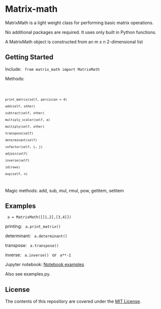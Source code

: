 # Matrix-math
MatrixMath is a light weight class for performing basic matrix operations.

No additional packages are required. It uses only built in Python functions.

A MatrixMath object is constructed from an m x n 2-dimensional list


## Getting Started
Include:
<code> from matrix_math import MatrixMath </code>

Methods:

<code>   

    print_matrix(self, percision = 4)

    add(self, other)

    subtract(self, other)

    multiply_scalar(self, a)

    multiply(self, other)

    transpose(self)

    determinant(self)

    cofactor(self, i, j)

    adjoin(self)

    inverse(self)

    id(rows)

    exp(self, n)
</code>    

Magic methods:
  add, sub, mul, rmul, pow, getitem, setitem

## Examples
<code> a = MatrixMath([[1,2],[3,4]]) </code>

printing: <code> a.print_matrix() </code>

determinant: <code> a.determinant() </code>

transpose: <code> a.transpose() </code>

inverse: <code> a.inverse() </code> or <code> a**-1 </code>

</code>

Jupyter notebook:
[Notebook examples](https://github.com/KathrynDH/MyMatrix/blob/main/MatrixMathExamples.ipynb)

Also see examples.py.

## License
The contents of this repository are covered under the [MIT License](LICENSE).
